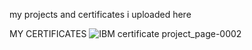 my projects and certificates i uploaded here

MY CERTIFICATES
![IBM certificate project_page-0002](https://github.com/2001abisheik/MyProjects/assets/113613403/b4adbc69-e55d-4a12-9b51-8067dcff7780)

